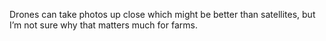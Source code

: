 Drones can take photos up close which might be better than satellites, but I’m not sure why that matters much for farms.
